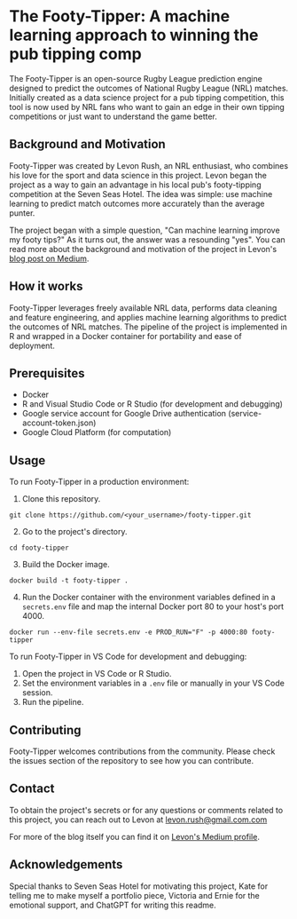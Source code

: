 # The Footy-Tipper: A machine learning approach to winning the pub tipping comp

The Footy-Tipper is an open-source Rugby League prediction engine designed to predict the outcomes of National Rugby League (NRL) matches. Initially created as a data science project for a pub tipping competition, this tool is now used by NRL fans who want to gain an edge in their own tipping competitions or just want to understand the game better.

## Background and Motivation

Footy-Tipper was created by Levon Rush, an NRL enthusiast, who combines his love for the sport and data science in this project. Levon began the project as a way to gain an advantage in his local pub's footy-tipping competition at the Seven Seas Hotel. The idea was simple: use machine learning to predict match outcomes more accurately than the average punter.

The project began with a simple question, "Can machine learning improve my footy tips?" As it turns out, the answer was a resounding "yes". You can read more about the background and motivation of the project in Levon's [blog post on Medium](https://medium.com/@levonrush/the-footy-tipper-a-machine-learning-approach-to-winning-the-pub-tipping-comp-dc07a7325292).

## How it works

Footy-Tipper leverages freely available NRL data, performs data cleaning and feature engineering, and applies machine learning algorithms to predict the outcomes of NRL matches. The pipeline of the project is implemented in R and wrapped in a Docker container for portability and ease of deployment.

## Prerequisites

- Docker
- R and Visual Studio Code or R Studio (for development and debugging)
- Google service account for Google Drive authentication (service-account-token.json)
- Google Cloud Platform (for computation)

## Usage

To run Footy-Tipper in a production environment:

1. Clone this repository.
```
git clone https://github.com/<your_username>/footy-tipper.git
```

2. Go to the project's directory.
```
cd footy-tipper
```

3. Build the Docker image.
```
docker build -t footy-tipper .
```

4. Run the Docker container with the environment variables defined in a `secrets.env` file and map the internal Docker port 80 to your host's port 4000.
```
docker run --env-file secrets.env -e PROD_RUN="F" -p 4000:80 footy-tipper
```

To run Footy-Tipper in VS Code for development and debugging:

1. Open the project in VS Code or R Studio.
2. Set the environment variables in a `.env` file or manually in your VS Code session.
3. Run the pipeline.

## Contributing

Footy-Tipper welcomes contributions from the community. Please check the issues section of the repository to see how you can contribute.

## Contact

To obtain the project's secrets or for any questions or comments related to this project, you can reach out to Levon at levon.rush@gmail.com.com

For more of the blog itself you can find it on [Levon's Medium profile](https://medium.com/@levonrush).

## Acknowledgements
Special thanks to Seven Seas Hotel for motivating this project, Kate for telling me to make myself a portfolio piece, Victoria and Ernie for the emotional support, and ChatGPT for writing this readme.
